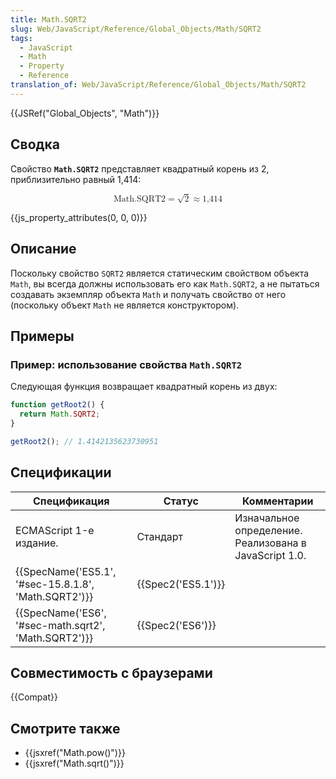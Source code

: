 ```yaml
---
title: Math.SQRT2
slug: Web/JavaScript/Reference/Global_Objects/Math/SQRT2
tags:
  - JavaScript
  - Math
  - Property
  - Reference
translation_of: Web/JavaScript/Reference/Global_Objects/Math/SQRT2
---
```


{{JSRef("Global_Objects", "Math")}}

## Сводка

Свойство **`Math.SQRT2`** представляет квадратный корень из 2, приблизительно равный 1,414:

<math display="block"><semantics><mrow><mstyle mathvariant="monospace"><mi>Math.SQRT2</mi></mstyle><mo>=</mo><msqrt><mn>2</mn></msqrt><mo>≈</mo><mn>1,414</mn></mrow><annotation encoding="TeX">\mathtt{\mi{Math.SQRT2}} = \sqrt{2} \approx 1,414</annotation></semantics></math>

{{js_property_attributes(0, 0, 0)}}

## Описание

Поскольку свойство `SQRT2` является статическим свойством объекта `Math`, вы всегда должны использовать его как `Math.SQRT2`, а не пытаться создавать экземпляр объекта `Math` и получать свойство от него (поскольку объект `Math` не является конструктором).

## Примеры

### Пример: использование свойства `Math.SQRT2`

Следующая функция возвращает квадратный корень из двух:

```js
function getRoot2() {
  return Math.SQRT2;
}

getRoot2(); // 1.4142135623730951
```

## Спецификации

| Спецификация                                         | Статус             | Комментарии                                            |
| ---------------------------------------------------- | ------------------ | ------------------------------------------------------ |
| ECMAScript 1-е издание.                              | Стандарт           | Изначальное определение. Реализована в JavaScript 1.0. |
| {{SpecName('ES5.1', '#sec-15.8.1.8', 'Math.SQRT2')}} | {{Spec2('ES5.1')}} |                                                        |
| {{SpecName('ES6', '#sec-math.sqrt2', 'Math.SQRT2')}} | {{Spec2('ES6')}}   |                                                        |

## Совместимость с браузерами

{{Compat}}

## Смотрите также

- {{jsxref("Math.pow()")}}
- {{jsxref("Math.sqrt()")}}
